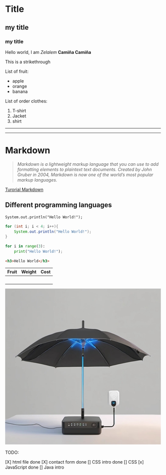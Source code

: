 # Title 
## my title
### my title

Hello world, I am *Zelalem* **Camiña Camiña** 

This is a strikethrough

<!--Unorder list-->
List of fruit:
* apple 
* orange
* banana

<!--Order list-->
List of order clothes:
1. T-shirt
2. Jacket 
3. shirt 

---
---

# Markdown

> *Markdown is a lightweight markup language that you can use to add formatting elements to plaintext text documents. Created by John Gruber in 2004, Markdown is now one of the world’s most popular markup languages.*

[Turorial Markdown](https://www.youtube.com/watch?v=oxaH9CFpeEE&ab_channel=FaztCode)

## Different programming languages

```
System.out.println("Hello World!");
```
```Java
for (int i; i < 4; i++){
    System.out.println("Hello World!");
}
```
```Python
for i in range(3):
    print("Hello World!");
```
```html
<h3>Hello World</h3>
```
|Fruit | Weight | Cost  
|------|--------|------|
|      |        |      |
|      |        |      |
|      |        |      |
|      |        |      |
|      |        |      |

![Router and umbrella](unbrella.jpg)

TODO:

[X] html file done
[X] contact form done
[] CSS intro done
[] CSS
[x] JavaScript done
[] Java intro
